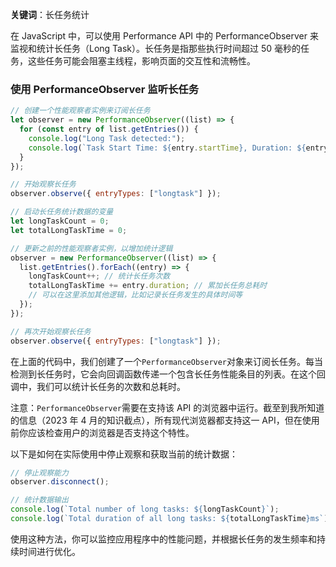 **关键词**：长任务统计

在 JavaScript 中，可以使用 Performance API 中的 PerformanceObserver 来监视和统计长任务（Long Task）。长任务是指那些执行时间超过 50 毫秒的任务，这些任务可能会阻塞主线程，影响页面的交互性和流畅性。

### 使用 PerformanceObserver 监听长任务

```javascript
// 创建一个性能观察者实例来订阅长任务
let observer = new PerformanceObserver((list) => {
  for (const entry of list.getEntries()) {
    console.log("Long Task detected:");
    console.log(`Task Start Time: ${entry.startTime}, Duration: ${entry.duration}`);
  }
});

// 开始观察长任务
observer.observe({ entryTypes: ["longtask"] });

// 启动长任务统计数据的变量
let longTaskCount = 0;
let totalLongTaskTime = 0;

// 更新之前的性能观察者实例，以增加统计逻辑
observer = new PerformanceObserver((list) => {
  list.getEntries().forEach((entry) => {
    longTaskCount++; // 统计长任务次数
    totalLongTaskTime += entry.duration; // 累加长任务总耗时
    // 可以在这里添加其他逻辑，比如记录长任务发生的具体时间等
  });
});

// 再次开始观察长任务
observer.observe({ entryTypes: ["longtask"] });
```

在上面的代码中，我们创建了一个`PerformanceObserver`对象来订阅长任务。每当检测到长任务时，它会向回调函数传递一个包含长任务性能条目的列表。在这个回调中，我们可以统计长任务的次数和总耗时。

注意：`PerformanceObserver`需要在支持该 API 的浏览器中运行。截至到我所知道的信息（2023 年 4 月的知识截点），所有现代浏览器都支持这一 API，但在使用前你应该检查用户的浏览器是否支持这个特性。

以下是如何在实际使用中停止观察和获取当前的统计数据：

```javascript
// 停止观察能力
observer.disconnect();

// 统计数据输出
console.log(`Total number of long tasks: ${longTaskCount}`);
console.log(`Total duration of all long tasks: ${totalLongTaskTime}ms`);
```

使用这种方法，你可以监控应用程序中的性能问题，并根据长任务的发生频率和持续时间进行优化。
